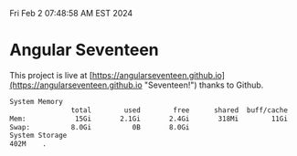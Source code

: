 Fri Feb  2 07:48:58 AM EST 2024

# Angular Seventeen


This project is live at [https://angularseventeen.github.io](https://angularseventeen.github.io "Seventeen!") thanks to Github.

```bash
System Memory
               total        used        free      shared  buff/cache   available
Mem:            15Gi       2.1Gi       2.4Gi       318Mi        11Gi        13Gi
Swap:          8.0Gi          0B       8.0Gi
System Storage
402M	.
```
